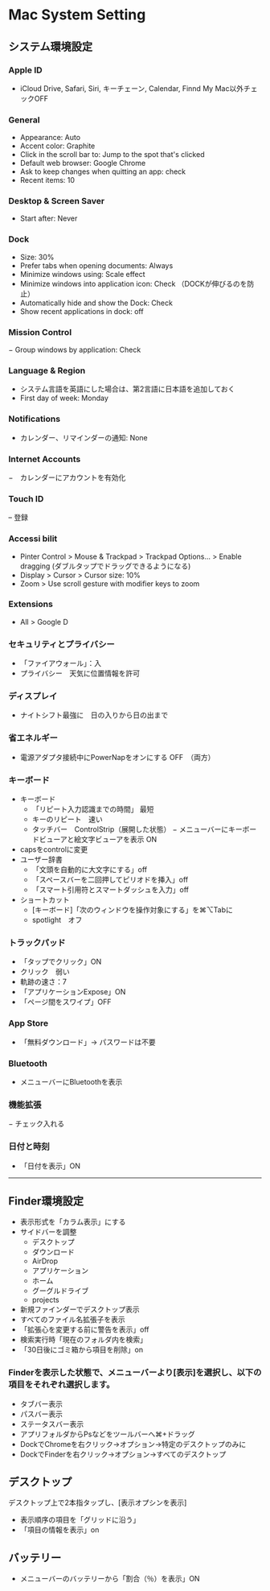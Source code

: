 # Mac System Setting


## システム環境設定

### Apple ID
- iCloud Drive, Safari, Siri, キーチェーン, Calendar, Finnd My Mac以外チェックOFF

### General
- Appearance: Auto
- Accent color: Graphite
- Click in the scroll bar to: Jump to the spot that's clicked
- Default web browser: Google Chrome
- Ask to keep changes when quitting an app: check
- Recent items: 10

### Desktop & Screen Saver
- Start after: Never

### Dock
- Size: 30%
- Prefer tabs when opening documents: Always
- Minimize windows using: Scale effect
- Minimize windows into application icon: Check （DOCKが伸びるのを防止）
- Automatically hide and show the Dock: Check
- Show recent applications in dock: off

### Mission Control
− Group windows by application: Check

### Language & Region
- システム言語を英語にした場合は、第2言語に日本語を追加しておく
- First day of week: Monday
<!-- - List Sort Orderを「Japanese」に -->

### Notifications
- カレンダー、リマインダーの通知: None

### Internet Accounts
−　カレンダーにアカウントを有効化

### Touch ID
– 登録

### Accessi bilit
- Pinter Control > Mouse & Trackpad > Trackpad Options... > Enable dragging (ダブルタップでドラッグできるようになる)
- Display > Cursor > Cursor size: 10%
- Zoom > Use scroll gesture with modifier keys to zoom

### Extensions
- All > Google D

### セキュリティとプライバシー
- 「ファイアウォール」：入
- プライバシー　天気に位置情報を許可

### ディスプレイ
- ナイトシフト最強に　日の入りから日の出まで

### 省エネルギー
- 電源アダプタ接続中にPowerNapをオンにする OFF　（両方）

### キーボード
- キーボード
    - 「リピート入力認識までの時間」 最短
    - キーのリピート　速い
    - タッチバー　ControlStrip（展開した状態）
    − メニューバーにキーボードビューアと絵文字ビューアを表示 ON
- capsをcontrolに変更
- ユーザー辞書
    - 「文頭を自動的に大文字にする」off
    - 「スペースバーを二回押してピリオドを挿入」off
    - 「スマート引用符とスマートダッシュを入力」off
- ショートカット
    - [キーボード]「次のウィンドウを操作対象にする」を⌘⌥Tabに
    - spotlight　オフ

### トラックパッド
- 「タップでクリック」ON
- クリック　弱い
- 軌跡の速さ：7
- 「アプリケーションExpose」ON
- 「ページ間をスワイプ」OFF

### App Store
- 「無料ダウンロード」→ パスワードは不要

### Bluetooth
- メニューバーにBluetoothを表示

### 機能拡張
− チェック入れる

### 日付と時刻
- 「日付を表示」ON


---


## Finder環境設定
- 表示形式を「カラム表示」にする
- サイドバーを調整
  - デスクトップ
  - ダウンロード
  - AirDrop
  - アプリケーション
  - ホーム
  - グーグルドライブ
  - projects
- 新規ファインダーでデスクトップ表示
- すべてのファイル名拡張子を表示
- 「拡張心を変更する前に警告を表示」off
- 検索実行時「現在のフォルダ内を検索」
- 「30日後にゴミ箱から項目を削除」on
### Finderを表示した状態で、メニューバーより[表示]を選択し、以下の項目をそれぞれ選択します。
- タブバー表示
- パスバー表示
- ステータスバー表示
- アプリフォルダからPsなどをツールバーへ⌘+ドラッグ
- DockでChromeを右クリック→オプション→特定のデスクトップのみに
- DockでFinderを右クリック→オプション→すべてのデスクトップ

## デスクトップ
デスクトップ上で2本指タップし、[表示オプシンを表示]
- 表示順序の項目を「グリッドに沿う」
- 「項目の情報を表示」on

## バッテリー
- メニューバーのバッテリーから「割合（％）を表示」ON
